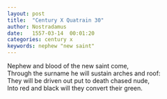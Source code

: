 ```yaml
---
layout: post
title:  "Century X Quatrain 30"
author: Nostradamus
date:   1557-03-14  00:01:20
categories: century x
keywords: nephew "new saint"
---
```

Nephew and blood of the new saint come,  
Through the surname he will sustain arches and roof:  
They will be driven out put to death chased nude,  
Into red and black will they convert their green.